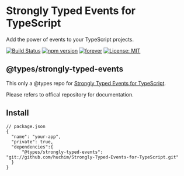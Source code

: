# Strongly Typed Events for TypeScript
Add the power of events to your TypeScript projects.

[![Build Status](https://travis-ci.org/KeesCBakker/Strongly-Typed-Events-for-TypeScript.svg?branch=master)](https://travis-ci.org/KeesCBakker/Strongly-Typed-Events-for-TypeScript)
[![npm version](https://badge.fury.io/js/strongly-typed-events.svg)](https://badge.fury.io/js/strongly-typed-events)
[![forever](https://david-dm.org/KeesCBakker/Strongly-Typed-Events-for-TypeScript.svg)](https://david-dm.org/KeesCBakker/Strongly-Typed-Events-for-TypeScript)
[![License: MIT](https://img.shields.io/badge/License-MIT-yellow.svg)](https://opensource.org/licenses/MIT)

## @types/strongly-typed-events

This only a @types repo for [Strongly Typed Events for TypeScript](https://github.com/KeesCBakker/Strongly-Typed-Events-for-TypeScript).

Please refers to offical repository for documentation.

## Install

```
// package.json
{
  "name": "your-app",
  "private": true,
  "dependencies":{
      "@types/strongly-typed-events": "git://github.com/huchim/Strongly-Typed-Events-for-TypeScript.git"
  }
}
```